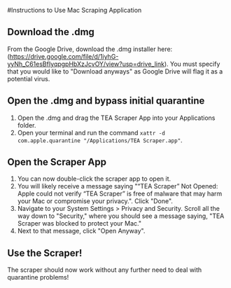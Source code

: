 #Instructions to Use Mac Scraping Application

## Download the .dmg
From the Google Drive, download the .dmg installer here: (https://drive.google.com/file/d/1iyhG-yyNh_C61esBfIyqpgpHbXzJcvOY/view?usp=drive_link). You must specify that you would like to "Download anyways" as Google Drive will flag it as a potential virus. 

## Open the .dmg and bypass initial quarantine
1. Open the .dmg and drag the TEA Scraper App into your Applications folder.
2. Open your terminal and run the command ```xattr -d com.apple.quarantine "/Applications/TEA Scraper.app"```.

## Open the Scraper App
1. You can now double-click the scraper app to open it.
2. You will likely receive a message saying "“TEA Scraper” Not Opened: Apple could not verify “TEA Scraper” is free of malware that may harm your Mac or compromise your privacy.". Click "Done".
3. Navigate to your System Settings > Privacy and Security. Scroll all the way down to "Security," where you should see a message saying, "TEA Scraper was blocked to protect your Mac."
4. Next to that message, click "Open Anyway".

## Use the Scraper!
The scraper should now work without any further need to deal with quarantine problems!
